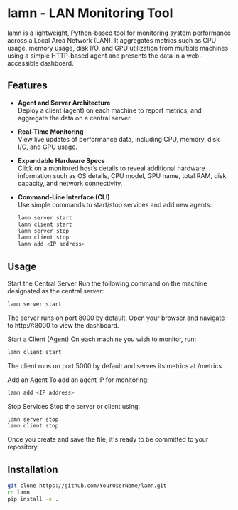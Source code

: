# lamn - LAN Monitoring Tool

lamn is a lightweight, Python-based tool for monitoring system performance across a Local Area Network (LAN). It aggregates metrics such as CPU usage, memory usage, disk I/O, and GPU utilization from multiple machines using a simple HTTP-based agent and presents the data in a web-accessible dashboard.



## Features

- **Agent and Server Architecture**  
  Deploy a client (agent) on each machine to report metrics, and aggregate the data on a central server.
  
- **Real-Time Monitoring**  
  View live updates of performance data, including CPU, memory, disk I/O, and GPU usage.

- **Expandable Hardware Specs**  
  Click on a monitored host’s details to reveal additional hardware information such as OS details, CPU model, GPU name, total RAM, disk capacity, and network connectivity.

- **Command-Line Interface (CLI)**  
  Use simple commands to start/stop services and add new agents:
  ```bash
  lamn server start
  lamn client start
  lamn server stop
  lamn client stop
  lamn add <IP address>


## Usage

  Start the Central Server
  Run the following command on the machine designated as the central server:
  ```bash
  lamn server start
  ```

  The server runs on port 8000 by default. Open your browser and navigate to http://<server-ip>:8000 to view the dashboard.

  Start a Client (Agent)
  On each machine you wish to monitor, run:

  ```bash
  lamn client start
  ```
  
  The client runs on port 5000 by default and serves its metrics at /metrics.

  Add an Agent
  To add an agent IP for monitoring:

  ```bash
  lamn add <IP address>
  ```
  Stop Services
  Stop the server or client using:

  ```bash
  lamn server stop
  lamn client stop
  ```
  Once you create and save the file, it's ready to be committed to your repository.



## Installation
  ```bash
  git clone https://github.com/YourUserName/lamn.git
  cd lamn
  pip install -e .

